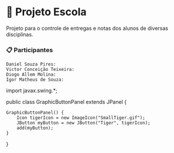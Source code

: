 # 🚀 Projeto Escola

Projeto para o controle de entregas e notas dos alunos de diversas disciplinas.

### 📋 Participantes


```
Daniel Souza Pires:
Victor Conceição Teixeira:
Diogo Allem Molina:
Igor Matheus de Souza:

```

import javax.swing.*;

public class GraphicButtonPanel extends JPanel {

    GraphicButtonPanel() {
        Icon tigerIcon = new ImageIcon("SmallTiger.gif");
        JButton myButton = new JButton("Tiger", tigerIcon);
        add(myButton);
    }
}
